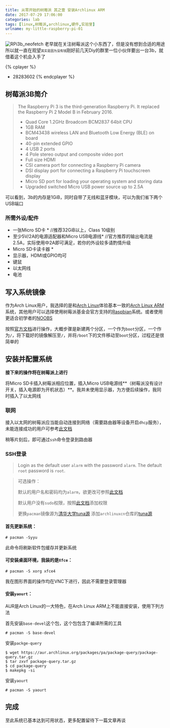 ```yaml
---
title: 从零开始的树莓派 其之壹 安装Archlinux ARM
date: 2017-07-29 17:06:00
categories: lab
tags: [linux,树莓派,archlinux,硬件,实验室]
urlname: my-little-raspberry-pi-01
---
```

![RPi3b_neofetch](https://img.imjad.cn/images/2017/07/30/Screenshot-20170730004921-824x478.png "RPi3b_neofetch")
老早就在关注树莓派这个小东西了，但是没有想到合适的用途所以就一直在观望<span style="font-size:10px">其实是因为没有钱</span>刚好前几天Diy的群里一位小伙伴要出一台3b，就借着这个机会入手了


{% cplayer %}
- 28283602
{% endcplayer %}

## 树莓派3B简介
>The Raspberry Pi 3 is the third-generation Raspberry Pi. It replaced the Raspberry Pi 2 Model B in February 2016.
>- Quad Core 1.2GHz Broadcom BCM2837 64bit CPU
>- 1GB RAM
>- BCM43438 wireless LAN and Bluetooth Low Energy (BLE) on board
>- 40-pin extended GPIO
>- 4 USB 2 ports
>- 4 Pole stereo output and composite video port
>- Full size HDMI
>- CSI camera port for connecting a Raspberry Pi camera
>- DSI display port for connecting a Raspberry Pi touchscreen display
>- Micro SD port for loading your operating system and storing data
>- Upgraded switched Micro USB power source up to 2.5A

可以看到，3b的内存是1GiB，同时自带了无线和蓝牙模块，可以为我们省下两个USB端口

### 所需外设/配件
- 一张Micro SD卡 \* //推荐32GiB以上，Class 10级别
- 至少5V/2A的电源适配器和Micro USB电源线\* //官方推荐的输出电流是2.5A，实际使用中2A即可满足，若你的外设较多请酌情升级
- Micro SD卡读卡器 \*
- 显示器，HDMI或GPIO均可
- 键鼠
- 以太网线
- 电池

## 写入系统镜像
作为Arch Linux用户，我选择的是和[Arch Linux](https://archlinux.org/ "Arch Linux")体验基本一致的[Arch Linux ARM](https://archlinuxarm.org/ "Arch Linux ARM")系统，其他用户可以选择使用树莓派基金会官方支持的[Raspbian](https://www.raspberrypi.org/downloads/raspbian/ "Raspbian")系统。或者使用更适合初学者的[NOOBS](https://www.raspberrypi.org/downloads/noobs/ "NOOBS")

按照[官方文档](https://archlinuxarm.org/platforms/armv8/broadcom/raspberry-pi-3#installation "官方文档")进行操作，大概步骤是新建两个分区，一个作为```boot```分区，一个作为```/```，将下载好的镜像解压至```/```，并将```/boot```下的文件移动至```boot```分区，过程还是很简单的

## 安装并配置系统
**接下来的操作将在树莓派上进行**

将Micro SD卡插入树莓派相应位置，插入Micro USB电源线**（树莓派没有设计开关，插入电源即为开机状态）**。我并未使用显示器，为方便后续操作，我同时插入了以太网线

### 联网
接入以太网的树莓派应当能自动连接到网络（需要路由器等设备开启```dhcp```服务），未能连接成功的用户可参考[此文档](https://wiki.archlinux.org/index.php/Network_configuration "此文档")

稍等片刻后，即可通过```ssh```命令登录到路由器

### SSH登录
>Login as the default user ```alarm``` with the password ```alarm```.
>The default ```root``` password is ```root```.

>可选操作：
>
>默认的用户名和密码均为```alarm```，欲更改可参照[此文档](https://wiki.archlinux.org/index.php/Users_and_groups "此文档")
>
>默认用户没有```sudo```权限，按照[此文档](https://wiki.archlinux.org/index.php/Sudo "此文档")添加权限
>
>更换```pacman```镜像源为[清华大学tuna源](https://mirrors.tuna.tsinghua.edu.cn/help/archlinux/ "清华大学tuna源")
>添加```archlinuxcn```仓库的[tuna源](https://mirrors.tuna.tsinghua.edu.cn/help/archlinuxcn/ "tuna源")

#### 首先更新系统：
```shell
# pacman -Syyu
```
此命令将刷新软件包缓存并更新系统


#### 可安装桌面环境，我装的是```Xfce```：
```shell
# pacman -S xorg xfce4
```
我在图形界面的操作均在VNC下进行，因此不需要登录管理器


#### 安装```yaourt```：
AUR是Arch Linux的一大特色，在Arch Linux ARM上不能直接安装，使用下列方法

首先安装```base-devel```这个包，这个包包含了编译所需的工具

```shell
# pacman -S base-devel
```
安装```packge-query```

```shell
$ wget https://aur.archlinux.org/packages/pa/package-query/package-query.tar.gz
$ tar zxvf package-query.tar.gz
$ cd package-query
$ makepkg -si
```

安装```yaourt```

```shell
# pacman -S yaourt
```


## 完成
至此系统已基本达到可用状态，更多配置留待下一篇文章再谈
